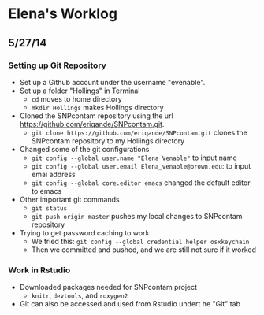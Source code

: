 # Elena's Worklog
## 5/27/14
### Setting up Git Repository
* Set up a Github account under the username "evenable".
* Set up a folder "Hollings" in Terminal
  * `cd` moves to home directory
  * `mkdir Hollings` makes Hollings directory
* Cloned the SNPcontam repository using the url https://github.com/eriqande/SNPcontam.git.
  * `git clone https://github.com/eriqande/SNPcontam.git` clones the SNPcontam repository to my Hollings directory
* Changed some of the git configurations
  * `git config --global user.name "Elena Venable"` to input name
  * `git config --global user.email Elena_venable@brown.edu`: to input emai address
  * `git config --global core.editor emacs` changed the default editor to emacs
* Other important git commands
  * `git status` 
  * `git push origin master` pushes my local changes to SNPcontam repository
* Trying to get password caching to work
  * We tried this: `git config --global credential.helper osxkeychain`
  * Then we committed and pushed, and we are still not sure if it worked

### Work in Rstudio
* Downloaded packages needed for SNPcontam project
  * `knitr`, `devtools`, and `roxygen2`
* Git can also be accessed and used from Rstudio undert he "Git" tab
  


